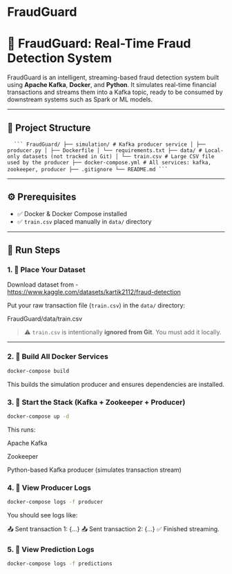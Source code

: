 # FraudGuard

# 🚨 FraudGuard: Real-Time Fraud Detection System

FraudGuard is an intelligent, streaming-based fraud detection system built using **Apache Kafka**, **Docker**, and **Python**. It simulates real-time financial transactions and streams them into a Kafka topic, ready to be consumed by downstream systems such as Spark or ML models.

---

## 🧱 Project Structure

<pre> <code> ``` FraudGuard/ ├── simulation/ # Kafka producer service │ ├── producer.py │ ├── Dockerfile │ └── requirements.txt ├── data/ # Local-only datasets (not tracked in Git) │ └── train.csv # Large CSV file used by the producer ├── docker-compose.yml # All services: kafka, zookeeper, producer ├── .gitignore └── README.md ``` </code> </pre>

---

## ⚙️ Prerequisites

- ✅ Docker & Docker Compose installed
- ✅ `train.csv` placed manually in `data/` directory

---

## 🚀 Run Steps

### 1. 📁 Place Your Dataset

Download dataset from - https://www.kaggle.com/datasets/kartik2112/fraud-detection

Put your raw transaction file (`train.csv`) in the `data/` directory:

FraudGuard/data/train.csv


> ⚠️ `train.csv` is intentionally **ignored from Git**. You must add it locally.

---

### 2. 🐳 Build All Docker Services

```bash
docker-compose build
```
This builds the simulation producer and ensures dependencies are installed.


### 3. 🔄 Start the Stack (Kafka + Zookeeper + Producer)
```bash
docker-compose up -d
```
This runs:

Apache Kafka

Zookeeper

Python-based Kafka producer (simulates transaction stream)

### 4. 🧪 View Producer Logs
```bash
docker-compose logs -f producer
```
You should see logs like:

📤 Sent transaction 1: {...}
📤 Sent transaction 2: {...}
✅ Finished streaming.

### 5. 🧪 View Prediction Logs
```bash
docker-compose logs -f predictions
```